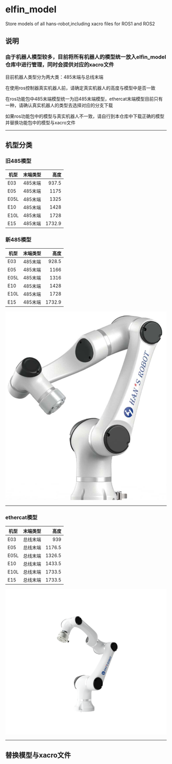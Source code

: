# elfin_model
Store models of all hans-robot,including xacro files for ROS1 and ROS2

## 说明
### 由于机器人模型较多，目前将所有机器人的模型统一放入elfin_model仓库中进行管理，同时会提供对应的xacro文件

目前机器人类型分为两大类：485末端与总线末端

在使用ros控制器真实机器人前，请确定真实机器人的高度与模型中是否一致

在ros功能包中485末端模型统一为旧485末端模型，ethercat末端模型目前只有一种，请确认真实机器人的类型去选择对应的分支下载

如果ros功能包中的模型与真实机器人不一致，请自行到本仓库中下载正确的模型并替换功能包中的模型与xacro文件

---
## 机型分类
### 旧485模型
| 机型   |      末端类型      |  高度 |
|----------|:-------------:|------:|
| E03 |  485末端 | 937.5 |
| E05 |  485末端 | 1175  |
| E05L|  485末端 | 1325  |
| E10 |  485末端 | 1428  |
| E10L|  485末端 | 1728  |
| E15 |  485末端 | 1732.9|

### 新485模型
| 机型   |      末端类型      |  高度 |
|----------|:-------------:|------:|
| E03 |  485末端 | 928.5 |
| E05 |  485末端 | 1166  |
| E05L|  485末端 | 1316  |
| E10 |  485末端 | 1428  |
| E10L|  485末端 | 1728  |
| E15 |  485末端 | 1732.9|

<p align="center">
  <img src="img/elfin.png" />
</p>

---
### ethercat模型
| 机型   |      末端类型      |  高度 |
|----------|:-------------:|------:|
| E03 |  总线末端 | 939   |
| E05 |  总线末端 | 1176.5|
| E05L|  总线末端 | 1326.5|
| E10 |  总线末端 | 1433.5|
| E10L|  总线末端 | 1733.5|
| E15 |  总线末端 | 1733.5|

<p align="center">
  <img src="img/elfin_ethercat.png" />
</p>

---
## 替换模型与xacro文件